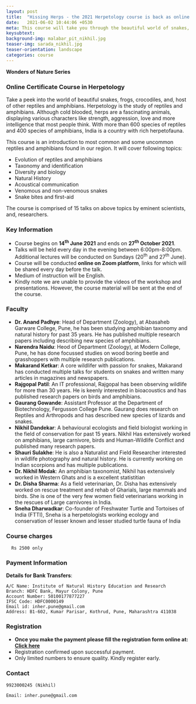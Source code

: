 ```yaml
---
layout: post
title:  "Hissing Herps - the 2021 Herpetology course is back as online course. Register now."
date:   2021-06-02 10:44:06 +0530
meta: This course will take you through the beautiful world of snakes, frogs, geckos and crocodiles, and all other herps. Herpetology is the study of reptiles and amphibians. Although cold blooded, herps are a fascinating animals, displaying various characters like strength, aggression, love and more intelligence that most people think. This online course, starting on 5th June, comprises of 15 talks on above topics by eminent scientists and researchers.
keysubtext: 
background-img: malabar_pit_nikhil.jpg
teaser-img: sarada_nikhil.jpg
teaser-orientation: landscape
categories: course
---
```


**Wonders of Nature Series**

### Online Certificate Course in Herpetology

Take a peek into the world of beautiful snakes, frogs, crocodiles, and, host of other
reptiles and amphibians. Herpetology is the study of reptiles and amphibians.
Although cold blooded, herps are a fascinating animals, displaying various
characters like strength, aggression, love and more intelligence that most
people think. With more than 600 species of reptiles and 400 species of
amphibians, India is a country with rich herpetofauna.

This course is an introduction to most common and some uncommon reptiles and
amphibians found in our region. It will cover following topics:

+ Evolution of reptiles and amphibians
+ Taxonomy and identification
+ Diversity and biology
+ Natural History
+ Acoustical communication
+ Venomous and non-venomous snakes
+ Snake bites and first-aid

The course is comprised of 15 talks on above topics by eminent scientists, and,
researchers.


### Key Information ###
+ Course begins on __14<sup>th</sup> June 2021__ and ends on __27<sup>th</sup> October 2021__.
+ Talks will be held every day in the evening between 6:00pm-8:00pm. Additional lectures will be conducted on Sundays (20<sup>th</sup> and 27<sup>th</sup> June).
+ Course will be conducted **online on Zoom platform**, links for which will be shared every day before the talk.
+ Medium of instruction will be English.
+ Kindly note we are unable to provide the videos of the workshop and presentations. However, the course material will be sent at the end of the course.

### Faculty
+ **Dr. Anand Padhye**: Head of Department (Zoology), at Abasaheb Garware College, Pune, he has been studying amphibian taxonomy and natural history for past 35 years. He has published multiple research papers including describing new species of amphibians.
+ **Narendra Naidu**: Heod of Department (Zoology), at Modern College, Pune, he has done focussed studies on wood boring beetle and grasshoppers with multiple research publications. 
+ **Makarand Ketkar**: A core wildlifer with passion for snakes, Makarand has conducted multiple talks for students on snakes and written many articles in magazines and newspapers.
+ **Rajgopal Patil**: An IT professional, Rajgopal has been observing wildlife for more than 30 years. He is keenly interested in bioacoustics and has published research papers on birds and amphibians. 
+ **Gaurang Gowande**: Assistant Professor at the Department of Biotechnology, Fergusson College Pune. Gaurang does research on Reptiles and Arthropods and has described new species of lizards and snakes.
+ **Nikhil Dandekar**: A behavioural ecologists and field biologist working in the field of conservation for past 15 years. Nikhil Has extensively worked on amphibians, large carnivore, birds and Human-Wildlife Conflict and published many research papers.
+ **Shauri Sulakhe**: He is also a Naturalist and Field Researcher interested in wildlife photography and natural history. He is currently working on Indian scorpions and has multiple publications. 
+ **Dr. Nikhil Modak**: An amphibian taxonomist, Nikhil has extensively worked in Western Ghats and is a excellent statistitian 
+ **Dr. Disha Sharma**: As a field veterinarian, Dr. Disha has extensively worked on rescue treatment and rehab of Gharials, large mammals and birds. She is one of the very few women field veterinarians working in the rescues of Large carnivores in India.  
+ **Sneha Dharwadkar**: Co-founder of Freshwater Turtle and Tortoises of India (FTTI), Sneha is a herpetologists working ecology and conservation of lesser known and lesser studied turtle fauna of India

### Course charges
      Rs 2500 only

### Payment Information

**Details for Bank Transfers**:

    A/C Name: Institute of Natural History Education and Research
    Branch: HDFC Bank, Mayur Colony, Pune
    Account Number: 50100177877227
    IFSC Code: HDFC0000149
    Email id: inher.pune@gmail.com
    Address: B1-602, Kumar Parisar, Kothrud, Pune, Maharashtra 411038
    

### Registration
+ **Once you make the payment please fill the registration form online at: [Click here](https://forms.gle/Cixihu9xwHVkFsVF7)**
+ Registration confirmed upon successful payment.
+ Only limited numbers to ensure quality. Kindly register early.


### Contact
    9923000245 (Nikhil)
    
    Email: inher.pune@gmail.com
